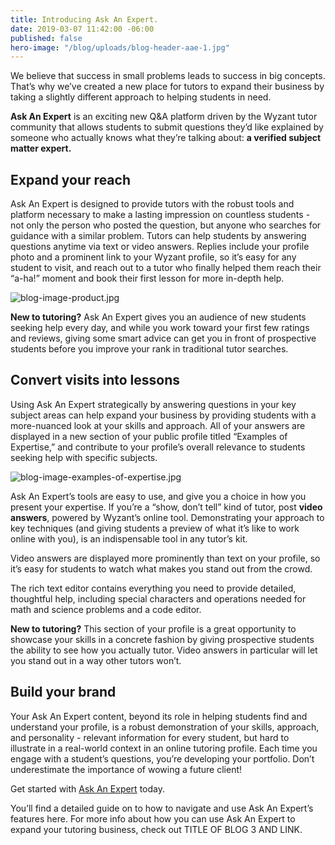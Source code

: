 ```yaml
---
title: Introducing Ask An Expert.
date: 2019-03-07 11:42:00 -06:00
published: false
hero-image: "/blog/uploads/blog-header-aae-1.jpg"
---
```


We believe that success in small problems leads to success in big concepts. That’s why we’ve created a new place for tutors to expand their business by taking a slightly different approach to helping students in need. 

**Ask An Expert** is an exciting new Q&A platform driven by the Wyzant tutor community that allows students to submit questions they’d like explained by someone who actually knows what they’re talking about: **a verified subject matter expert.**

## Expand your reach

Ask An Expert is designed to provide tutors with the robust tools and platform necessary to make a lasting impression on countless students - not only the person who posted the question, but anyone who searches for guidance with a similar problem. Tutors can help students by answering questions anytime via text or video answers. Replies include your profile photo and a prominent link to your Wyzant profile, so it’s easy for any student to visit, and reach out to a tutor who finally helped them reach their “a-ha!” moment and book their first lesson for more in-depth help.

![blog-image-product.jpg](/blog/uploads/blog-image-product.jpg)

**New to tutoring?** Ask An Expert gives you an audience of new students seeking help every day, and while you work toward your first few ratings and reviews, giving some smart advice can get you in front of prospective students before you improve your rank in traditional tutor searches.

## Convert visits into lessons

Using Ask An Expert strategically by answering questions in your key subject areas can help expand your business by providing students with a more-nuanced look at your skills and approach. All of your answers are displayed in a new section of your public profile titled “Examples of Expertise,” and contribute to your profile’s overall relevance to students seeking help with specific subjects. 

![blog-image-examples-of-expertise.jpg](/blog/uploads/blog-image-examples-of-expertise.jpg)

Ask An Expert’s tools are easy to use, and give you a choice in how you present your expertise. If you’re a “show, don’t tell” kind of tutor, post **video answers**, powered by Wyzant’s online tool. Demonstrating your approach to key techniques (and giving students a preview of what it’s like to work online with you), is an indispensable tool in any tutor’s kit.

Video answers are displayed more prominently than text on your profile, so it’s easy for students to watch what makes you stand out from the crowd.  

The rich text editor contains everything you need to provide detailed, thoughtful help, including special characters and operations needed for math and science problems and a code editor.

**New to tutoring?** This section of your profile is a great opportunity to showcase your skills in a concrete fashion by giving prospective students the ability to see how you actually tutor. Video answers in particular will let you stand out in a way other tutors won’t.

## Build your brand

Your Ask An Expert content, beyond its role in helping students find and understand your profile, is a robust demonstration of your skills, approach, and personality - relevant information for every student, but hard to illustrate in a real-world context in an online tutoring profile. Each time you engage with a student’s questions, you’re developing your portfolio. Don’t underestimate the importance of wowing a future client! 

Get started with [Ask An Expert](http://www.wyzant.com/resources/answers) today.

You’ll find a detailed guide on to how to navigate and use Ask An Expert’s features here. For more info about how you can use Ask An Expert to expand your tutoring business, check out TITLE OF BLOG 3 AND LINK.